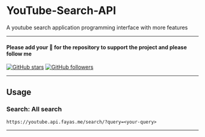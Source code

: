 # YouTube-Search-API 

A youtube search application programming interface with more features

---

#### Please add your 🌟 for the repository to support the project and please follow me

[![GitHub stars](https://img.shields.io/github/stars/FayasNoushad/YouTube-Search-API.svg?style=social&label=Star)](https://github.com/FayasNoushad/YouTube-Search-API/stargazers) [![GitHub followers](https://img.shields.io/github/followers/FayasNoushad.svg?style=social&label=Follow)](https://github.com/FayasNoushad?tab=followers)

---


## Usage

### Search: All search

```
https://youtube.api.fayas.me/search/?query=<your-query>
```

---

